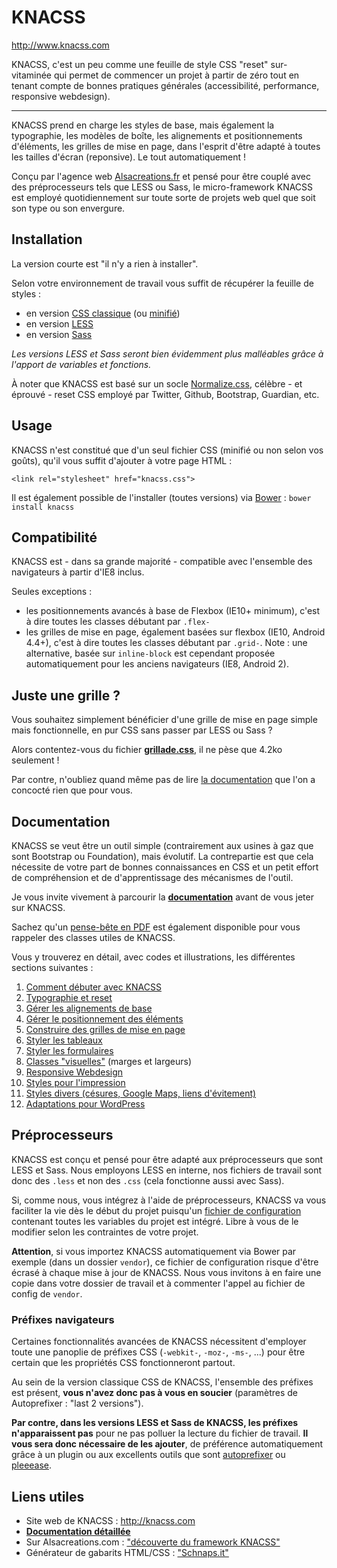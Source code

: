 # KNACSS

http://www.knacss.com

KNACSS, c'est un peu comme une feuille de style CSS "reset" sur-vitaminée qui permet de commencer un projet à partir de zéro tout en tenant compte de bonnes pratiques générales (accessibilité, performance, responsive webdesign).

<hr>

KNACSS prend en charge les styles de base, mais également la typographie, les modèles de boîte, les alignements et positionnements d'éléments, les grilles de mise en page, dans l'esprit d'être adapté à toutes les tailles d'écran (reponsive). Le tout automatiquement !

Conçu par l'agence web [Alsacreations.fr](http://alsacreations.fr) et pensé pour être couplé avec des préprocesseurs tels que LESS ou Sass, le micro-framework KNACSS est employé quotidiennement sur toute sorte de projets web quel que soit son type ou son envergure.

## Installation

La version courte est "il n'y a rien à installer".

Selon votre environnement de travail vous suffit de récupérer la feuille de styles :

- en version [CSS classique](https://raw.githubusercontent.com/raphaelgoetter/KNACSS/master/css/knacss-unminified.css) (ou [minifié](vhttps://raw.githubusercontent.com/raphaelgoetter/KNACSS/master/css/knacss.css))
- en version [LESS](https://github.com/raphaelgoetter/KNACSS/tree/master/less)
- en version [Sass](https://github.com/raphaelgoetter/KNACSS/tree/master/sass)

_Les versions LESS et Sass seront bien évidemment plus malléables grâce à l'apport de variables et fonctions._

À noter que KNACSS est basé sur un socle [Normalize.css](http://necolas.github.io/normalize.css/), célèbre - et éprouvé - reset CSS employé par Twitter, Github, Bootstrap, Guardian, etc.

## Usage

KNACSS n'est constitué que d'un seul fichier CSS (minifié ou non selon vos goûts), qu'il vous suffit d'ajouter à votre page HTML :

    <link rel="stylesheet" href="knacss.css">

Il est également possible de l'installer (toutes versions) via [Bower](http://bower.io/) : ```bower install knacss```

## Compatibilité

KNACSS est - dans sa grande majorité - compatible avec l'ensemble des navigateurs à partir d'IE8 inclus.

Seules exceptions :

- les positionnements avancés à base de Flexbox (IE10+ minimum), c'est à dire toutes les classes débutant par `.flex-`
- les grilles de mise en page, également basées sur flexbox  (IE10, Android 4.4+), c'est à dire toutes les classes débutant par `.grid-`. Note : une alternative, basée sur `inline-block` est cependant proposée automatiquement pour les anciens navigateurs (IE8, Android 2).

## Juste une grille ?

Vous souhaitez simplement bénéficier d'une grille de mise en page simple mais fonctionnelle, en pur CSS sans passer par LESS ou Sass&nbsp;?

Alors contentez-vous du fichier <a href="https://raw.githubusercontent.com/alsacreations/KNACSS/master/css/grillade.css"><strong>grillade.css</strong></a>, il ne pèse que 4.2ko seulement&nbsp;!

Par contre, n'oubliez quand même pas de lire [la documentation](https://github.com/alsacreations/KNACSS/blob/master/doc/03-grilles.md) que l'on a concocté rien que pour vous.

## Documentation

KNACSS se veut être un outil simple (contrairement aux usines à gaz que sont Bootstrap ou Foundation), mais évolutif.
La contrepartie est que cela nécessite de votre part de bonnes connaissances en CSS et un petit effort de compréhension et de d'apprentissage des mécanismes de l'outil.

Je vous invite vivement à parcourir la [**documentation**](https://github.com/raphaelgoetter/KNACSS/tree/master/doc) avant de vous jeter sur KNACSS.

Sachez qu'un [pense-bête en PDF](http://knacss.com/KNACSS-cheatsheet.pdf) est également disponible pour vous rappeler des classes utiles de KNACSS.

<p>Vous y trouverez en détail, avec codes et illustrations, les différentes sections suivantes&nbsp;:</p>
<ol>
<li><a href="https://github.com/raphaelgoetter/KNACSS/blob/master/doc/00-commencer.md">Comment débuter avec KNACSS</a></li>
<li><a href="https://github.com/raphaelgoetter/KNACSS/blob/master/doc/01-typo-et-reset.md">Typographie et reset</a></li>
<li><a href="https://github.com/raphaelgoetter/KNACSS/blob/master/doc/02a-layout-alignements.md">Gérer les alignements de base</a></li>
<li><a href="https://github.com/raphaelgoetter/KNACSS/blob/master/doc/02b-layout-positionnement.md">Gérer le positionnement des éléments</a></li>
<li><a href="https://github.com/raphaelgoetter/KNACSS/blob/master/doc/03-grilles.md">Construire des grilles de mise en page</a></li>
<li><a href="https://github.com/raphaelgoetter/KNACSS/blob/master/doc/04-tableaux.md">Styler les tableaux</a></li>
<li><a href="https://github.com/raphaelgoetter/KNACSS/blob/master/doc/05-formulaires.md">Styler les formulaires</a></li>
<li><a href="https://github.com/raphaelgoetter/KNACSS/blob/master/doc/06-helpers.md">Classes "visuelles"</a> (marges et largeurs)</li>
<li><a href="https://github.com/raphaelgoetter/KNACSS/blob/master/doc/07-responsive.md">Responsive Webdesign</a></li>
<li><a href="https://github.com/raphaelgoetter/KNACSS/blob/master/doc/08-print.md">Styles pour l'impression</a></li>
<li><a href="https://github.com/raphaelgoetter/KNACSS/blob/master/doc/09-misc.md">Styles divers (césures, Google Maps, liens d'évitement)</a></li>
<li><a href="https://github.com/raphaelgoetter/KNACSS/blob/master/doc/11-wordpress.md">Adaptations pour WordPress</a></li>
</ol>


## Préprocesseurs

KNACSS est conçu et pensé pour être adapté aux préprocesseurs que sont LESS et Sass. Nous employons LESS en interne, nos fichiers de travail sont donc des `.less` et non des `.css` (cela fonctionne aussi avec Sass).

Si, comme nous, vous intégrez à l'aide de préprocesseurs, KNACSS va vous faciliter la vie dès le début du projet puisqu'un [fichier de configuration](https://github.com/raphaelgoetter/KNACSS/blob/master/less/_00-config.less) contenant toutes les variables du projet est intégré.
Libre à vous de le modifier selon les contraintes de votre projet.

**Attention**, si vous importez KNACSS automatiquement via Bower par exemple (dans un dossier `vendor`), ce fichier de configuration risque d'être écrasé à chaque mise à jour de KNACSS. Nous vous invitons à en faire une copie dans votre dossier de travail et à commenter l'appel au fichier de config de `vendor`.

### Préfixes navigateurs

Certaines fonctionnalités avancées de KNACSS nécessitent d'employer toute une panoplie de préfixes CSS (`-webkit-`, `-moz-`, `-ms-`, ...) pour être certain que les propriétés CSS fonctionneront partout.

Au sein de la version classique CSS de KNACSS, l'ensemble des préfixes est présent, **vous n'avez donc pas à vous en soucier** (paramètres de Autoprefixer : "last 2 versions").

**Par contre, dans les versions LESS et Sass de KNACSS, les préfixes n'apparaissent pas** pour ne pas polluer la lecture du fichier de travail. **Il vous sera donc nécessaire de les ajouter**, de préférence automatiquement grâce à un plugin ou aux excellents outils que sont [autoprefixer](https://github.com/postcss/autoprefixer) ou [pleeease](http://pleeease.io/).

## Liens utiles

* Site web de KNACSS : http://knacss.com
* [**Documentation détaillée**](https://github.com/raphaelgoetter/KNACSS/tree/master/doc)
* Sur Alsacreations.com : ["découverte du framework KNACSS"](http://www.alsacreations.com/tuto/lire/1577-decouverte-du-framework-css-KNACSS.html)
* Générateur de gabarits HTML/CSS : ["Schnaps.it"](http://schnaps.it/)

